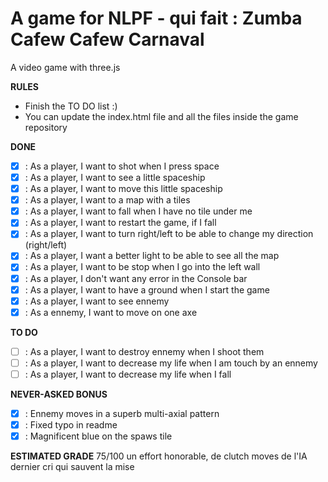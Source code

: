 A game for NLPF - qui fait : Zumba Cafew Cafew Carnaval
===========================

A video game with three.js

**RULES**
- Finish the TO DO list :)
- You can update the index.html file and all the files inside the game repository

**DONE**

- [X] : As a player, I want to shot when I press space
- [X] : As a player, I want to see a little spaceship
- [X] : As a player, I want to move this little spaceship
- [X] : As a player, I want to a map with a tiles
- [X] : As a player, I want to fall when I have no tile under me
- [X] : As a player, I want to restart the game, if I fall
- [X] : As a player, I want to turn right/left to be able to change my direction (right/left)
- [X] : As a player, I want a better light to be able to see all the map
- [X] : As a player, I want to be stop when I go into the left wall
- [X] : As a player, I don't want any error in the Console bar 
- [X] : As a player, I want to have a ground when I start the game
- [X] : As a player, I want to see ennemy
- [X] : As a ennemy, I want to move on one axe

**TO DO**

- [ ] : As a player, I want to destroy ennemy when I shoot them
- [ ] : As a player, I want to decrease my life when I am touch by an ennemy
- [ ] : As a player, I want to decrease my life when I fall

**NEVER-ASKED BONUS**
- [X] : Ennemy moves in a superb multi-axial pattern
- [X] : Fixed typo in readme
- [X] : Magnificent blue on the spaws tile

**ESTIMATED GRADE**
75/100 un effort honorable, de clutch moves de l'IA dernier cri qui sauvent la mise